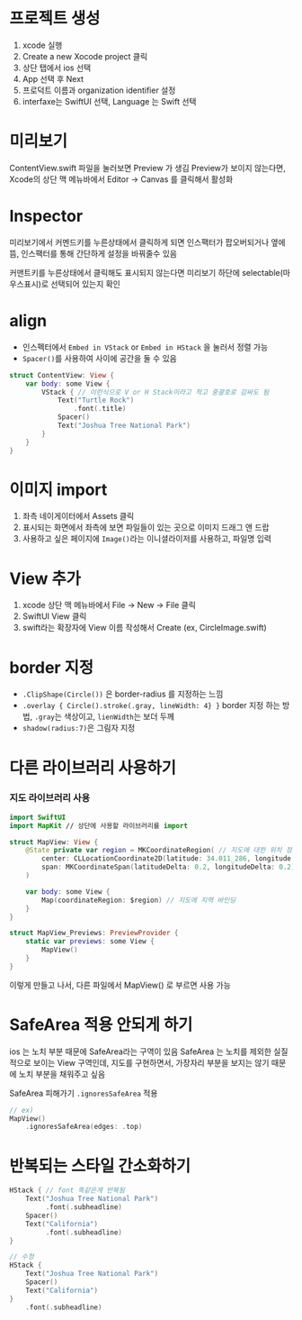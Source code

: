 # 프로젝트 생성
1. xcode 실행
2. Create a new Xocode project 클릭
3. 상단 탭에서 ios 선택
4. App 선택 후 Next
5. 프로덕트 이름과 organization identifier 설정
6. interfaxe는 SwiftUI 선택, Language 는 Swift 선택

# 미리보기
ContentView.swift 파일을 눌러보면 Preview 가 생김
Preview가 보이지 않는다면, 
Xcode의 상단 맥 메뉴바에서 Editor -> Canvas 를 클릭해서 활성화

# Inspector
미리보기에서 커멘드키를 누른상태에서 클릭하게 되면 인스팩터가 팝오버되거나 옆에 뜸, 인스팩터를 통해 간단하게 설정을 바꿔줄수 있음

커맨트키를 누른상태에서 클릭해도 표시되지 않는다면 미리보기 하단에 selectable(마우스표시)로 선택되어 있는지 확인

# align
- 인스펙터에서 `Embed in VStack` or `Embed in HStack` 을 눌러서 정렬 가능
- `Spacer()`를 사용하여 사이에 공간을 둘 수 있음
```swift
struct ContentView: View {
    var body: some View {
        VStack { // 이런식으로 V or H Stack이라고 적고 중괄호로 감싸도 됨
            Text("Turtle Rock")
                .font(.title)
            Spacer()
            Text("Joshua Tree National Park")
        }
    }
}
```

# 이미지 import
1. 좌측 네이게이터에서 Assets 클릭
2. 표시되는 화면에서 좌측에 보면 파일들이 있는 곳으로 이미지 드래그 앤 드랍
3. 사용하고 싶은 페이지에 `Image()`라는 이니셜라이저를 사용하고, 파일명 입력

# View 추가
1. xcode 상단 맥 메뉴바에서 File -> New -> File 클릭
2. SwiftUI View 클릭
3. swift라는 확장자에 View 이름 작성해서 Create (ex, CircleImage.swift)

# border 지정
- `.ClipShape(Circle())` 은 border-radius 를 지정하는 느낌
- `.overlay { Circle().stroke(.gray, lineWidth: 4} }` border 지정 하는 방법, `.gray`는 색상이고, `lienWidth`는 보더 두께
- `shadow(radius:7)`은 그림자 지정

# 다른 라이브러리 사용하기
### 지도 라이브러리 사용

```swift
import SwiftUI
import MapKit // 상단에 사용할 라이브러리를 import

struct MapView: View {
    @State private var region = MKCoordinateRegion( // 지도에 대한 위치 정보를 가지고 있을 변수 생성
        center: CLLocationCoordinate2D(latitude: 34.011_286, longitude: -116.166_868),
        span: MKCoordinateSpan(latitudeDelta: 0.2, longitudeDelta: 0.2)
    )

    var body: some View {
        Map(coordinateRegion: $region) // 지도에 지역 바인딩
    }
}

struct MapView_Previews: PreviewProvider {
    static var previews: some View {
        MapView()
    }
}
```

이렇게 만들고 나서, 다른 파일에서 MapView() 로 부르면 사용 가능

# SafeArea 적용 안되게 하기
ios 는 노치 부분 때문에 SafeArea라는 구역이 있음
SafeArea 는 노치를 제외한 실질적으로 보이는 View 구역인데,
지도를 구현하면서, 가장자리 부분을 보지는 않기 때문에 노치 부분을 채워주고 싶음

SafeArea 피해가기
`.ignoresSafeArea` 적용
 
```swift
// ex)
MapView()
	.ignoresSafeArea(edges: .top)
```

# 반복되는 스타일 간소화하기

```swift
HStack { // font 똑같은게 반복됨
	Text("Joshua Tree National Park")
    	 .font(.subheadline)
	Spacer()
	Text("California")
    	 .font(.subheadline)
}

// 수정
HStack {
	Text("Joshua Tree National Park")	
	Spacer()
	Text("California")
}
	.font(.subheadline)
```